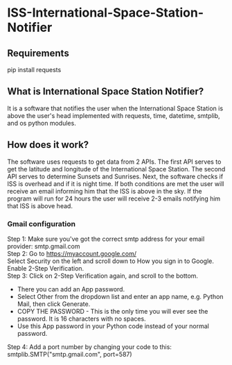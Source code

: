# ISS-International-Space-Station-Notifier

## Requirements
pip install requests

## What is International Space Station Notifier?
It is a software that notifies the user when the International Space Station is above the user's head implemented with requests, time, datetime, smtplib, and os python modules.

## How does it work?
The software uses requests to get data from 2 APIs. The first API serves to get the latitude and longitude of the International Space Station. The second API serves to determine Sunsets and Sunrises. Next, the software checks if ISS is overhead and if it is night time. If both conditions are met the user will receive an email informing him that the ISS is above in the sky. If the program will run for 24 hours the user will receive 2-3 emails notifying him that ISS is above head.

### Gmail configuration
Step 1:  Make sure you've got the correct smtp address for your email provider: smtp.gmail.com   
Step 2: Go to https://myaccount.google.com/  
Select Security on the left and scroll down to How you sign in to Google. Enable 2-Step Verification.     
Step 3: Click on 2-Step Verification again, and scroll to the bottom.   
<ul>
  <li>There you can add an App password.</li>
  <li>Select Other from the dropdown list and enter an app name, e.g. Python Mail, then click Generate.</li>    
  <li>COPY THE PASSWORD - This is the only time you will ever see the password. It is 16 characters with no spaces.</li>
  <li>Use this App password in your Python code instead of your normal password.</li>
</ul>     

Step 4: Add a port number by changing your code to this:       
smtplib.SMTP("smtp.gmail.com", port=587)
